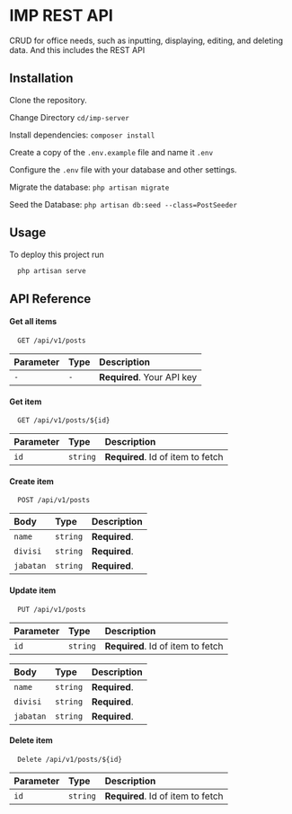 # IMP REST API

CRUD for office needs, such as inputting, displaying, editing, and deleting data. And this includes the REST API

## Installation

Clone the repository.

Change Directory `cd/imp-server`

Install dependencies: `composer install`

Create a copy of the `.env.example` file and name it `.env`

Configure the `.env` file with your database and other settings.

Migrate the database: `php artisan migrate`

Seed the Database: `php artisan db:seed --class=PostSeeder`

## Usage

To deploy this project run

```bash
  php artisan serve
```

## API Reference

#### Get all items

```http
  GET /api/v1/posts
```

| Parameter | Type | Description                |
| :-------- | :--- | :------------------------- |
| `-`       | `-`  | **Required**. Your API key |

#### Get item

```http
  GET /api/v1/posts/${id}
```

| Parameter | Type     | Description                       |
| :-------- | :------- | :-------------------------------- |
| `id`      | `string` | **Required**. Id of item to fetch |

#### Create item

```http
  POST /api/v1/posts
```

| Body      | Type     | Description   |
| :-------- | :------- | :------------ |
| `name`    | `string` | **Required**. |
| `divisi`  | `string` | **Required**. |
| `jabatan` | `string` | **Required**. |

#### Update item

```http
  PUT /api/v1/posts
```

| Parameter | Type     | Description                       |
| :-------- | :------- | :-------------------------------- |
| `id`      | `string` | **Required**. Id of item to fetch |

| Body      | Type     | Description   |
| :-------- | :------- | :------------ |
| `name`    | `string` | **Required**. |
| `divisi`  | `string` | **Required**. |
| `jabatan` | `string` | **Required**. |

#### Delete item

```http
  Delete /api/v1/posts/${id}
```

| Parameter | Type     | Description                       |
| :-------- | :------- | :-------------------------------- |
| `id`      | `string` | **Required**. Id of item to fetch |
